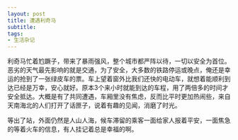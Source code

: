 ```yaml
---
layout: post
title: 遭遇利奇马 
subtitle: 
tags:
- 生活杂记
---
```


利奇马忙着尥蹶子，带来了暴雨强风，整个城市都严阵以待，一切以安全为首位。恶劣的天气最先影响的就是交通，为了安全，大多数的铁路停运或晚点，俺还是幸运的抢到了一张绿皮车的票。车上望着窗外比我们还快的电动车，就想着能顺利到达已经是万幸，安心就好。原本3个来小时就能到达的车程，用了两倍多的时间才安全抵达。大概是有了共同遭遇，车厢里没有焦虑，反而比平时更加热闹些，来自天南海北的人们打开了话匣子，说着有趣的见闻，消磨了时光。

等出了站，外面仍然是人山人海，候车滞留的乘客一面给家人报着平安，一面焦急的等着火车的信息，有人挂记着总是幸福的啊。



